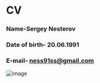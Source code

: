 # CV

### Name-Sergey Nesterov

### Date of birth- 20.06.1991
### E-mail- ness91ss@gmail.com


![image](/img\MEV_5588.jpg)